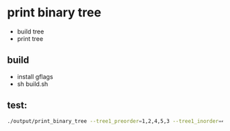 # print binary tree 
- build tree
- print tree

## build 
- install gflags
- sh build.sh

## test:

```bash
./output/print_binary_tree --tree1_preorder=1,2,4,5,3 --tree1_inorder=4,2,5,1,3 
```

